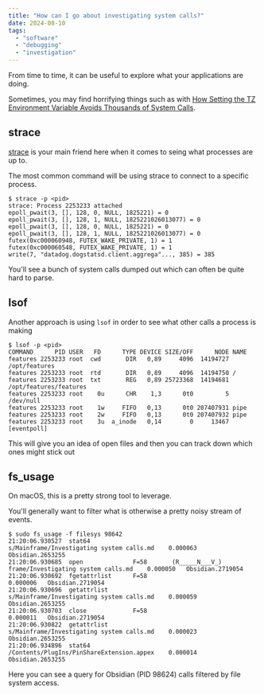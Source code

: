 ```yaml
---
title: "How can I go about investigating system calls?"
date: 2024-08-10
tags:
  - "software"
  - "debugging"
  - "investigation"
---
```


From time to time, it can be useful to explore what your applications are doing.

Sometimes, you may find horrifying things such as with [How Setting the TZ Environment Variable Avoids Thousands of System Calls](https://blog.packagecloud.io/set-environment-variable-save-thousands-of-system-calls/).

## strace

[strace](https://strace.io/) is your main friend here when it comes to seing what processes are up to.

The most common command will be using strace to connect to a specific process.

```console
$ strace -p <pid>
strace: Process 2253233 attached
epoll_pwait(3, [], 128, 0, NULL, 1825221) = 0
epoll_pwait(3, [], 128, 1, NULL, 1825221026013077) = 0
epoll_pwait(3, [], 128, 0, NULL, 1825221) = 0
epoll_pwait(3, [], 128, 1, NULL, 1825221026013077) = 0
futex(0xc000060948, FUTEX_WAKE_PRIVATE, 1) = 1
futex(0xc000060548, FUTEX_WAKE_PRIVATE, 1) = 1
write(7, "datadog.dogstatsd.client.aggrega"..., 385) = 385
```

You'll see a bunch of system calls dumped out which can often be quite hard to parse.

## lsof

Another approach is using `lsof` in order to see what other calls a process is making

```console
$ lsof -p <pid>
COMMAND      PID USER   FD      TYPE DEVICE SIZE/OFF      NODE NAME
features 2253233 root  cwd       DIR   0,89     4096  14194727 /opt/features
features 2253233 root  rtd       DIR   0,89     4096  14194750 /
features 2253233 root  txt       REG   0,89 25723368  14194681 /opt/features/features
features 2253233 root    0u      CHR    1,3      0t0         5 /dev/null
features 2253233 root    1w     FIFO   0,13      0t0 207407931 pipe
features 2253233 root    2w     FIFO   0,13      0t0 207407932 pipe
features 2253233 root    3u  a_inode   0,14        0     13467 [eventpoll]
```

This will give you an idea of open files and then you can track down which ones might stick out

## fs_usage

On macOS, this is a pretty strong tool to leverage.

You'll generally want to filter what is otherwise a pretty noisy stream of events.

```console
$ sudo fs_usage -f filesys 98642
21:20:06.930527  stat64                                 s/Mainframe/Investigating system calls.md    0.000063   Obsidian.2653255
21:20:06.930685  open              F=58       (R_____N___V_)  frame/Investigating system calls.md    0.000050   Obsidian.2719054
21:20:06.930692  fgetattrlist      F=58                                                              0.000006   Obsidian.2719054
21:20:06.930696  getattrlist                            s/Mainframe/Investigating system calls.md    0.000059   Obsidian.2653255
21:20:06.930703  close             F=58                                                              0.000011   Obsidian.2719054
21:20:06.930822  getattrlist                            s/Mainframe/Investigating system calls.md    0.000023   Obsidian.2653255
21:20:06.934896  stat64                                 /Contents/PlugIns/PinShareExtension.appex    0.000014   Obsidian.2653255
```

Here you can see a query for Obsidian (PID 98624) calls filtered by file system access.